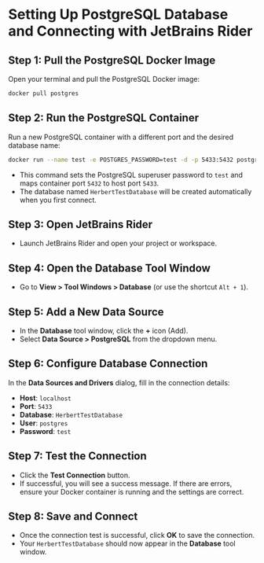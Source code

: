 # Setting Up PostgreSQL Database and Connecting with JetBrains Rider

## Step 1: Pull the PostgreSQL Docker Image

Open your terminal and pull the PostgreSQL Docker image:

```sh
docker pull postgres
```

## Step 2: Run the PostgreSQL Container

Run a new PostgreSQL container with a different port and the desired database name:

```sh
docker run --name test -e POSTGRES_PASSWORD=test -d -p 5433:5432 postgres
```

- This command sets the PostgreSQL superuser password to `test` and maps container port `5432` to host port `5433`.
- The database named `HerbertTestDatabase` will be created automatically when you first connect.

## Step 3: Open JetBrains Rider

- Launch JetBrains Rider and open your project or workspace.

## Step 4: Open the Database Tool Window

- Go to **View > Tool Windows > Database** (or use the shortcut `Alt + 1`).

## Step 5: Add a New Data Source

- In the **Database** tool window, click the **+** icon (Add).
- Select **Data Source > PostgreSQL** from the dropdown menu.

## Step 6: Configure Database Connection

In the **Data Sources and Drivers** dialog, fill in the connection details:

- **Host**: `localhost`
- **Port**: `5433`
- **Database**: `HerbertTestDatabase`
- **User**: `postgres`
- **Password**: `test`

## Step 7: Test the Connection

- Click the **Test Connection** button.
- If successful, you will see a success message. If there are errors, ensure your Docker container is running and the settings are correct.

## Step 8: Save and Connect

- Once the connection test is successful, click **OK** to save the connection.
- Your `HerbertTestDatabase` should now appear in the **Database** tool window.
